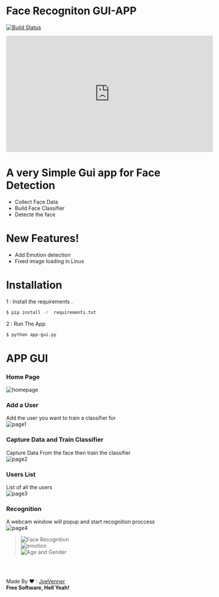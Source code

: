 # Face Recogniton GUI-APP


[![Build Status](https://travis-ci.org/joemccann/dillinger.svg?branch=master)](https://www.youtube.com/channel/UCKvgGs-ALhvOq9u95PHXHNw)

<iframe src="https://www.facebook.com/plugins/video.php?height=314&href=https%3A%2F%2Fwww.facebook.com%2Fyassir.lafrimi.3%2Fvideos%2F2655010124775220%2F&show_text=false&width=560" width="560" height="314" style="border:none;overflow:hidden" scrolling="no" frameborder="0" allowfullscreen="true" allow="autoplay; clipboard-write; encrypted-media; picture-in-picture; web-share" allowFullScreen="true"></iframe>


# A very Simple Gui app for Face Detection 

  - Collect Face Data
  - Build Face Classifier 
  - Detecte the face

#  New Features!

  - Add Emotion detection
  - Fixed image loading in Linux 
  
  
# Installation

1 : Install the requirements .

```sh
$ pip install -r  requirements.txt
```

2 : Run The App 

```sh
$ python app-gui.py
```

# APP GUI

### Home Page
![homepage](https://i.ibb.co/c62qvR2/home-page.png)

### Add a User <br>
Add the user you want to train a classifier for <br>
![page1](https://i.ibb.co/t8gdq6s/adduser.png)<br>


### Capture Data and Train Classifier<br>
Capture Data From the face then train the classifier<br>
![page2](https://i.ibb.co/D8JgYhN/capandtraindata.png)<br>

### Users List<br>
List of all the users<br>
![page3](https://i.ibb.co/1KwfVVV/dropdown.png)<br>

### Recognition <br>
A webcam window will popup and start recognition proccess<br>
![page4](https://i.ibb.co/sCtgDDC/4page.png)<br>
>![Face Recognition](https://i.ibb.co/bNpC5wR/jack.png)<br>
>![emotion](https://i.ibb.co/F7pdtjZ/emotion.png)<br>
>![Age and Gender](https://i.ibb.co/9q1L7sD/age.png)<br>



<br><br>

Made By ❤ : [JoeVenner](mailto:ylafrimi@gmail.com)<br>
**Free Software, Hell Yeah!**



